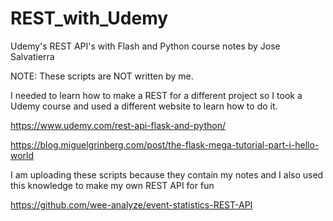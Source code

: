 # REST_with_Udemy
Udemy's REST API's with Flash and Python course notes by Jose Salvatierra

NOTE: These scripts are NOT written by me.

I needed to learn how to make a REST for a different project so I took a Udemy course and used a different website
to learn how to do it.

https://www.udemy.com/rest-api-flask-and-python/

https://blog.miguelgrinberg.com/post/the-flask-mega-tutorial-part-i-hello-world

I am uploading these scripts because they contain my notes and I also used this knowledge to make my own REST API for fun

https://github.com/wee-analyze/event-statistics-REST-API
